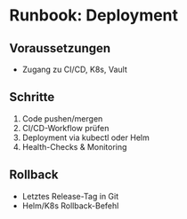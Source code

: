 # Runbook: Deployment

## Voraussetzungen
- Zugang zu CI/CD, K8s, Vault

## Schritte
1. Code pushen/mergen
2. CI/CD-Workflow prüfen
3. Deployment via kubectl oder Helm
4. Health-Checks & Monitoring

## Rollback
- Letztes Release-Tag in Git
- Helm/K8s Rollback-Befehl
